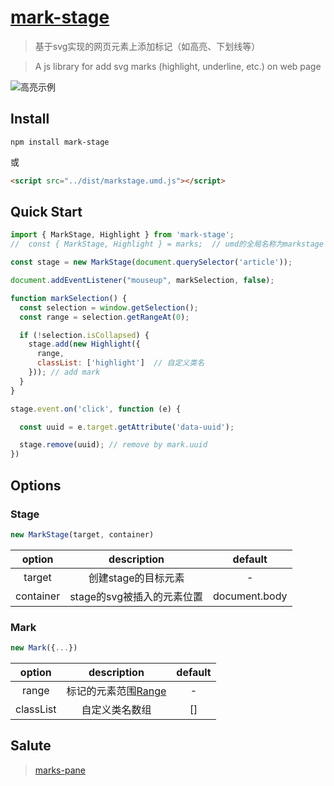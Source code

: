 # [mark-stage](https://www.npmjs.com/package/mark-stage)

> 基于svg实现的网页元素上添加标记（如高亮、下划线等）

> A js library for add svg marks (highlight, underline, etc.) on web page 

![高亮示例](https://github.com/IvonSnow/mark-stage/raw/master/doc/images/highlight.gif)

## Install

```shell
npm install mark-stage
```
或
```html
<script src="../dist/markstage.umd.js"></script>
```

## Quick Start

```js
import { MarkStage, Highlight } from 'mark-stage';
//  const { MarkStage, Highlight } = marks;  // umd的全局名称为markstage

const stage = new MarkStage(document.querySelector('article'));

document.addEventListener("mouseup", markSelection, false);

function markSelection() {
  const selection = window.getSelection();
  const range = selection.getRangeAt(0);

  if (!selection.isCollapsed) {
    stage.add(new Highlight({
      range,
      classList: ['highlight']  // 自定义类名
    })); // add mark
  }
}

stage.event.on('click', function (e) {

  const uuid = e.target.getAttribute('data-uuid');

  stage.remove(uuid); // remove by mark.uuid
})
```


## Options

### Stage

```js
new MarkStage(target, container)
```

option     | description               | default
:--------: | :--------:                | :--------:
target     | 创建stage的目标元素         |  -
container  | stage的svg被插入的元素位置  | document.body

### Mark

```js
new Mark({...})
```

option     | description   | default
:--------: | :--------:    | :--------:
range      | 标记的元素范围[Range](https://developer.mozilla.org/en-US/docs/Web/API/Range)  |  -
classList  | 自定义类名数组  |  []

## Salute

> [marks-pane](https://github.com/fchasen/marks)
